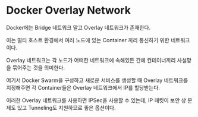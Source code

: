 # Docker Overlay Network

Docker에는 Bridge 네트워크 말고 Overlay 네트워크가 존재한다.

이는 멀티 호스트 환경에서 여러 노드에 있는 Container 끼리 통신하기 위한 네트워크이다.

Overlay 네트워크는 각 노드가 어떠한 네트워크에 속해있든 간에 컨테이너끼리 사설망을 묶어주는 것을 의미한다.

여기서 Docker Swarm을 구성하고 새로운 서비스를 생성할 때 Overlay 네트워크를 지정해주면 각 Container들은 Overlay 네트워크에서 IP를 할당받는다.

이러한 Overlay 네트워크를 사용하면 IPSec을 사용할 수 있는데, IP 패킷이 보안 상 문제도 있고 Tunneling도 지원하므로 좋은 옵션이다.

